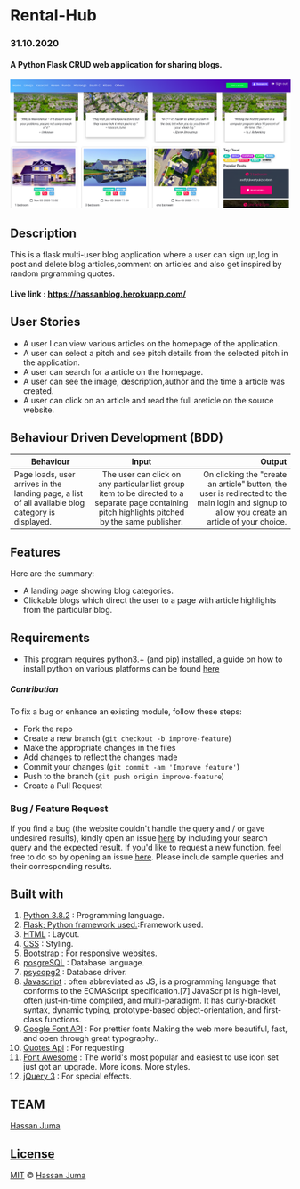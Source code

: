 
#  Rental-Hub
### 31.10.2020
####  A Python Flask CRUD web application for sharing blogs.

![alt text](app.png)

## Description
This is a flask multi-user blog application where a user can sign up,log in post and delete blog articles,comment on articles and also get inspired by random prgramming quotes.


#### Live link : https://hassanblog.herokuapp.com/






## User Stories

- A user I can view various articles on the homepage of the application.
- A user can select a pitch and see pitch details from the selected pitch in the application.
- A user can search for a article on the homepage.
- A user can see the image, description,author and the time a article was created.
- A user can click on an article and read the full areticle on the source website.

## Behaviour Driven Development (BDD)

| Behaviour                                                                                        |                                                                      Input                                                                       |                                                                                                 Output |
| ------------------------------------------------------------------------------------------------ | :----------------------------------------------------------------------------------------------------------------------------------------------: | -----------------------------------------------------------------------------------------------------: |
| Page loads, user arrives in the landing page, a list of all available blog category is displayed. | The user can click on any particular list group item to be directed to a separate page containing pitch highlights pitched by the same publisher. | On clicking the "create an article" button, the user is redirected to the main login and signup to allow you create an article of your choice. |  |

## Features

Here are the summary:

- A landing page showing blog categories.
- Clickable blogs which direct the user to a page with article highlights from the particular blog.


## Requirements

- This program requires python3.+ (and pip) installed, a guide on how to install python on various platforms can be found [here](https://www.python.org/)

##### Contribution

To fix a bug or enhance an existing module, follow these steps:

- Fork the repo
- Create a new branch (`git checkout -b improve-feature`)
- Make the appropriate changes in the files
- Add changes to reflect the changes made
- Commit your changes (`git commit -am 'Improve feature'`)
- Push to the branch (`git push origin improve-feature`)
- Create a Pull Request

### Bug / Feature Request

If you find a bug (the website couldn't handle the query and / or gave undesired results), kindly open an issue [here](https://github.com/HASSAN1A/Rental-Hub/issues/new) by including your search query and the expected result.
If you'd like to request a new function, feel free to do so by opening an issue [here](https://github.com/HASSAN1A/Rental-Hub). Please include sample queries and their corresponding results.

## Built with

1. [Python 3.8.2](https://www.python.org/doc/) : Programming language.
2. [Flask; Python framework used.](https://flask.palletsprojects.com/en/1.1.x/):Framework used.
3. [HTML](https://www.w3schools.com/html/) : Layout.
4. [CSS](https://www.w3schools.com/css/) : Styling.
5. [Bootstrap](https://mdbootstrap.com/) : For responsive websites.
6. [posgreSQL](https://www.postgresql.org/) : Database language.
7. [psycopg2](https://pypi.org/project/psycopg2/) : Database driver.
8. [Javascript](https://www.w3schools.com/js/DEFAULT.asp) : often abbreviated as JS, is a programming language that conforms to the ECMAScript specification.[7] JavaScript is high-level, often just-in-time compiled, and multi-paradigm. It has curly-bracket syntax, dynamic typing, prototype-based object-orientation, and first-class functions.
9. [Google Font API](https://dillinger.io/fonts.google.com) : For prettier fonts Making the web more beautiful, fast, and open through great typography..
10. [Quotes Api](http://quotes.stormconsultancy.co.uk/random.json) : For requesting
11. [Font Awesome](fontawesome.com) : The world's most popular and easiest to use icon set just got an upgrade. More icons. More styles.
12. [jQuery 3](https://jquery.com/) : For special effects.


## TEAM

[Hassan Juma ](https://github.com/HASSAN1A)

## [License](https://github.com/HASSAN1A/Rental-Hub/blob/master/LICENSE.md)

[MIT](https://github.com/HASSAN1A/Rental-Hub/blob/master/LICENSE.md) © [Hassan Juma](https://github.com/HASSAN1A)
